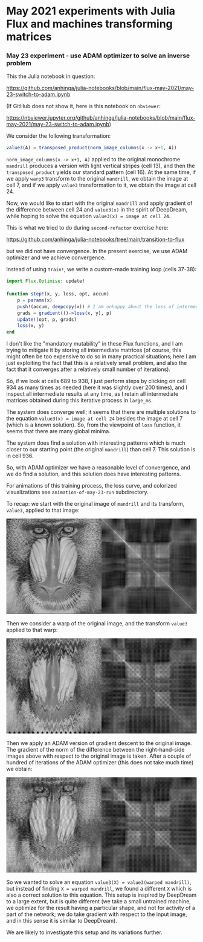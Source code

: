 # May 2021 experiments with Julia Flux and machines transforming matrices

### May 23 experiment - use ADAM optimizer to solve an inverse problem

This the Julia notebook in question:

https://github.com/anhinga/julia-notebooks/blob/main/flux-may-2021/may-23-switch-to-adam.ipynb

(If GitHub does not show it, here is this notebook on `nbviewer`:

https://nbviewer.jupyter.org/github/anhinga/julia-notebooks/blob/main/flux-may-2021/may-23-switch-to-adam.ipynb)

We consider the following transformation:

```julia
value3(A) = transposed_product(norm_image_columns(x -> x+1, A))
```

`norm_image_columns(x -> x+1, A)` applied to the original monochrome `mandrill`
produces a version with light vertical stripes (cell 13), and then the `transposed_product`
yields our standard pattern (cell 16). At the same time, if we apply `warp3` transform to the
original `mandrill`, we obtain the image at cell 7, and if we apply `value3` transformation
to it, we obtain the image at cell 24.

Now, we would like to start with the original `mandrill` and apply gradient of the difference
between cell 24 and `value3(x)` in the spirit of DeepDream, while hoping to solve the
equation `value3(x) = image at cell 24`.

This is what we tried to do during `second-refactor` exercise here:

https://github.com/anhinga/julia-notebooks/tree/main/transition-to-flux

but we did not have convergence. In the present exercise, we use ADAM optimizer
and we achieve convergence.

Instead of using `train!`, we write a custom-made training loop (cells 37-38):

```julia
import Flux.Optimise: update!

function step!(x, y, loss, opt, accum)
    p = params(x)
    push!(accum, deepcopy(x)) # I am unhappy about the loss of intermediate parameter values
    grads = gradient(()->loss(x, y), p)
    update!(opt, p, grads)
    loss(x, y)
end
```

I don't like the "mandatory mutability" in these Flux functions, and I am trying to mitigate it
by storing all intermediate matrices (of course, this might often be too expensive to do so
in many practical situations; here I am just exploiting the fact that this is a relatively
small problem, and also the fact that it converges after a relatively small number of iterations).

So, if we look at cells 689 to 938, I just perform steps by clicking on cell 934 as many times
as needed (here it was slightly over 200 times), and I inspect all intermediate results at any time,
as I retain all intermediate matrices obtained during this iterative process in `large_ms`.

The system does converge well; it seems that there are multiple solutions to the equation
`value3(x) = image at cell 24` besides the image at cell 7 (which is a known solution).
So, from the viewpoint of `loss` function, it seems that there are many global minima.

The system does find a solution with interesting patterns which is much closer to our starting
point (the original `mandrill`) than cell 7. This solution is in cell 936.

So, with ADAM optimizer we have a reasonable level of convergence, and we do find a solution,
and this solution does have interesting patterns.

For animations of this training process, the loss curve, and colorized visualizations see `animation-of-may-23-run` subdirectory.

To recap: we start with the original image of `mandrill` and its transform, `value3`, applied to that image:

![original_image_and_its_transform](original_image_and_its_transform.png "original_image_and_its_transform")

Then we consider a warp of the original image, and the transform `value3` applied to that warp:

![warped_image_and_its_transform](warped_image_and_its_transform.png "warped_image_and_its_transform")

Then we apply an ADAM version of gradient descent to the original image. The gradient 
of the norm of the difference between the right-hand-side images above with respect to the original image is taken.
After a couple of hundred of iterations of the ADAM optimizer (this does not take much time) we obtain:

![image_found_by_machine_learning_and_its_transform](image_found_by_machine_learning_and_its_transform.png "image_found_by_machine_learning_and_its_transform")

So we wanted to solve an equation `value3(X) = value3(warped mandrill)`, but instead of finding `X = warped mandrill`,
we found a different `X` which is also a correct solution to this equation. This setup is inspired by DeepDream to a large extent,
but is quite different (we take a small untrained machine, we optimize for the result having a particular shape, and not
for activity of a part of the network; we do take gradient with respect to the input image, and in this sense it is
similar to DeepDream).

We are likely to investigate this setup and its variations further.
